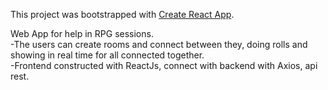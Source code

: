 This project was bootstrapped with [Create React App](https://github.com/facebook/create-react-app).

Web App for help in RPG sessions.<br />
-The users can create rooms and connect between they, doing rolls and showing in real time for all connected together.<br />
-Frontend constructed with ReactJs, connect with backend with Axios, api rest.
